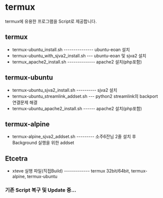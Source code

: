 # termux
termux에 유용한 프로그램을 Script로 제공합니다.

## termux
- termux-ubuntu_install.sh --------------- ubuntu-eoan 설치
- termux-ubuntu_with_sjva2_install.sh --- ubuntu-eoan 및 sjva2 설치
- termux_apache2_install.sh -------------- apache2 설치(php포함)

## termux-ubuntu
- termux-ubuntu_sjva2_install.sh ---------- sjva2 설치
- termux-ubuntu_streamlink_addset.sh --- python2 streamlink의 backport 연결문제 해결
- termux-ubuntu_apache2_install.sh ------ apache2 설치(php포함)

## termux-alpine
- termux-alpine_sjva2_addset.sh --------- 소주6잔님 2줄 설치 후 Background 실행을 위한 addset

## Etcetra
- xteve 실행 파일(직접Build) ------------- termux 32bit/64bit, termux-alpine, termux-ubuntu



### 기존 Script 복구 및 Update 중...
